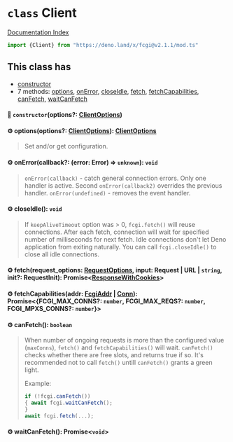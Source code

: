 # `class` Client

[Documentation Index](../README.md)

```ts
import {Client} from "https://deno.land/x/fcgi@v2.1.1/mod.ts"
```

## This class has

- [constructor](#-constructoroptions-clientoptions)
- 7 methods:
[options](#-optionsoptions-clientoptions-clientoptions),
[onError](#-onerrorcallback-error-error--unknown-void),
[closeIdle](#-closeidle-void),
[fetch](#-fetchrequest_options-requestoptions-input-request--url--string-init-requestinit-promiseresponsewithcookies),
[fetchCapabilities](#-fetchcapabilitiesaddr-fcgiaddr--conn-promisefcgi_max_conns-number-fcgi_max_reqs-number-fcgi_mpxs_conns-number),
[canFetch](#-canfetch-boolean),
[waitCanFetch](#-waitcanfetch-promisevoid)


#### 🔧 `constructor`(options?: [ClientOptions](../interface.ClientOptions/README.md))



#### ⚙ options(options?: [ClientOptions](../interface.ClientOptions/README.md)): [ClientOptions](../interface.ClientOptions/README.md)

> Set and/or get configuration.



#### ⚙ onError(callback?: (error: Error) => `unknown`): `void`

> `onError(callback)` - catch general connection errors. Only one handler is active. Second `onError(callback2)` overrides the previous handler.
> `onError(undefined)` - removes the event handler.



#### ⚙ closeIdle(): `void`

> If `keepAliveTimeout` option was > 0, `fcgi.fetch()` will reuse connections. After each fetch, connection will wait for specified number of milliseconds for next fetch. Idle connections don't let Deno application from exiting naturally.
> You can call `fcgi.closeIdle()` to close all idle connections.



#### ⚙ fetch(request\_options: [RequestOptions](../interface.RequestOptions/README.md), input: Request | URL | `string`, init?: RequestInit): Promise\<[ResponseWithCookies](../class.ResponseWithCookies/README.md)>



#### ⚙ fetchCapabilities(addr: [FcgiAddr](../type.FcgiAddr/README.md) | [Conn](../interface.Conn/README.md)): Promise\<\{FCGI\_MAX\_CONNS?: `number`, FCGI\_MAX\_REQS?: `number`, FCGI\_MPXS\_CONNS?: `number`}>



#### ⚙ canFetch(): `boolean`

> When number of ongoing requests is more than the configured value (`maxConns`), `fetch()` and `fetchCapabilities()` will wait.
> `canFetch()` checks whether there are free slots, and returns true if so.
> It's recommended not to call `fetch()` untill `canFetch()` grants a green light.
> 
> Example:
> 
> ```ts
> if (!fcgi.canFetch())
> {	await fcgi.waitCanFetch();
> }
> await fcgi.fetch(...);
> ```



#### ⚙ waitCanFetch(): Promise\<`void`>



